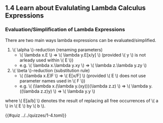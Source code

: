 ## 1.4 Learn about Evalulating Lambda Calculus Expressions

### Evaluation/Simplification of Lambda Expressions
There are two main ways lambda expressions can be evaluated/simplified.
1. \\( \alpha \\)-reduction (renaming parameters)
    - \\( \lambda x.E \\) => \\( \lambda y.E[x/y] \\) (provided \\( y \\) is not arleady used within \\( E \\))
    - e.g. \\( \lambda x.\lambda y.xy \\) => \\( \lambda z.\lambda y.zy \\)
2. \\( \beta \\)-reduction (substitution rule)
    - \\( (\lambda x.E)F \\) => \\( E[x/F] \\) (provided \\( E \\) does not use parameter names used in \\( F \\))
    - e.g. \\( (\lambda x.(\lambda y.(xy)))(\lambda z.z) \\) => \\( \lambda y.((\lambda z.z)y) \\) => \\( \lambda y.y \\)

where \\( E[a/b] \\) denotes the result of replacing all free occurrences of \\( a \\) in \\( E \\) by \\( b \\).

{{#quiz ../../quizzes/1-4.toml}}

